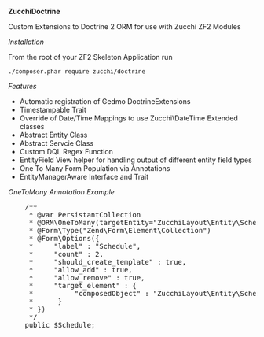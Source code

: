 **ZucchiDoctrine**

Custom Extensions to Doctrine 2 ORM for use with Zucchi ZF2 Modules

*Installation*

From the root of your ZF2 Skeleton Application run

    ./composer.phar require zucchi/doctrine
    
*Features*

* Automatic registration of Gedmo DoctrineExtensions
* Timestampable Trait
* Override of Date/Time Mappings to use Zucchi\DateTime Extended classes
* Abstract Entity Class
* Abstract Servcie Class
* Custom DQL Regex Function
* EntityField View helper for handling output of different entity field types
* One To Many Form Population via Annotations
* EntityManagerAware Interface and Trait

*OneToMany Annotation Example*

<pre>
    /**
     * @var PersistantCollection
     * @ORM\OneToMany(targetEntity="ZucchiLayout\Entity\Schedule", mappedBy="Layout")
     * @Form\Type("Zend\Form\Element\Collection")
     * @Form\Options({
     *     "label" : "Schedule",
     *     "count" : 2,
     *     "should_create_template" : true,
     *     "allow_add" : true,
     *     "allow_remove" : true,
     *     "target_element" : {
     *          "composedObject" : "ZucchiLayout\Entity\Schedule"
     *      }
     * })
     */
    public $Schedule;
</pre>